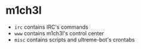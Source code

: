 # m1ch3l

* `irc` contains IRC's commands
* `www` contains m1ch3l's control center
* `misc` contains scripts and ultreme-bot's crontabs
